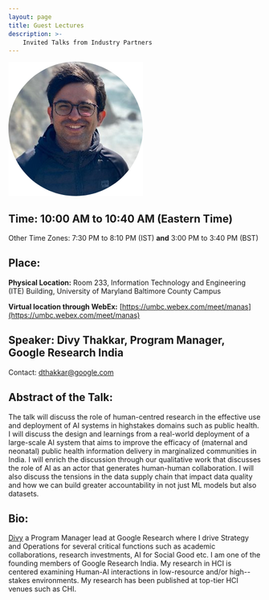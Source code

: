 ```yaml
---
layout: page
title: Guest Lectures
description: >-
    Invited Talks from Industry Partners
---
```


![ML Jungle](/assets/images/divy.png)

## Time: 10:00 AM to 10:40 AM (Eastern Time) 
Other Time Zones: 7:30 PM to 8:10 PM (IST) __and__ 3:00 PM to 3:40 PM (BST)

## Place: 
__Physical Location:__ Room 233, Information Technology and Engineering (ITE) Building, University of Maryland Baltimore County Campus


__Virtual location through WebEx:__ [https://umbc.webex.com/meet/manas](https://umbc.webex.com/meet/manas) 

## Speaker: Divy Thakkar, Program Manager, Google Research India
Contact: dthakkar@google.com

## Abstract of the Talk:
The talk will discuss the role of human-centred research in the effective use and deployment of AI systems in highstakes domains such as public health. I will discuss the design and learnings from a real-world deployment of a large-scale AI system that aims to improve the efficacy of (maternal and neonatal) public health information delivery in marginalized communities in India. I will enrich the discussion through our qualitative work that discusses the role of AI as an actor that generates human-human collaboration. I will also discuss the tensions in the data supply chain that impact data quality and how we can build greater accountability in not just ML models but also datasets.

## Bio:
[Divy](https://sites.google.com/view/divythakkar/home) a Program Manager lead at Google Research where I drive Strategy and Operations for several critical functions such as academic collaborations, research investments, AI for Social Good etc. I am one of the founding members of Google Research India. My research in HCI is centered examining Human-AI interactions in low-resource and/or high--stakes environments. My research has been published at top-tier HCI venues such as CHI.